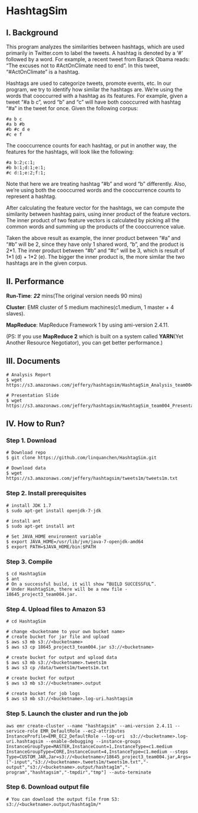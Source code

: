 
# HashtagSim

## I. Background 

This program analyzes the similarities between hashtags, which are used primarily in Twitter.com to label the tweets. A hashtag is denoted by a ‘#’ followed by a word. For example, a recent tweet from Barack Obama reads: “The excuses not to #ActOnClimate need to end”. In this tweet, “#ActOnClimate” is a hashtag.

Hashtags are used to categorize tweets, promote events, etc. In our program, we try to identify how similar the hashtags are. We’re using the words that co­occurred with a hashtag as its features. For example, given a tweet “#a b c”, word “b” and “c” will have both co­occurred with hashtag “#a” in the tweet for once. Given the following corpus:

```
#a b c#a b #b 
#b #c d e 
#c e f
```

The co­occurrence counts for each hashtag, or put in another way, the features for the hashtags, will look like the following:

```
#a b:2;c:1;#b b:1;d:1;e:1; 
#c d:1;e:2;f:1;
```

Note that here we are treating hashtag “#b” and word “b” differently. Also, we’re using both the co­occurred words and the co­occurrence counts to represent a hashtag.

After calculating the feature vector for the hashtags, we can compute the similarity between hashtag pairs, using inner product of the feature vectors. The inner product of two feature vectors is calculated by picking all the common words and summing up the products of the co­occurrence value.

Taken the above result as example, the inner product between “#a” and “#b” will be 2, since they have only 1 shared word, “b”, and the product is 2\*1. The inner product between “#b” and “#c” will be 3, which is result of 1\*1 (d) + 1*2 (e). The bigger the inner product is, the more similar the two hashtags are in the given corpus.

## II. Performance
**Run-Time**: ***22*** mins(The original version needs 90 mins)

**Cluster**: EMR cluster of 5 medium machines(c1.medium, 1 master + 4 slaves).

**MapReduce**: MapReduce Framework 1 by using ami­-version 2.4.11.

(PS: If you use **MapReduce 2** which is built on a system called **YARN**(Yet Another Resource Negotiator), you can get better performance.)  

## III. Documents
```
# Analysis Report
$ wget https://s3.amazonaws.com/jeffery/hashtagsim/HashtagSim_Analysis_team004.pdf

# Presentation Slide
$ wget https://s3.amazonaws.com/jeffery/hashtagsim/HashtagSim_team004_Presentation.pptx
```

## IV. How to Run?
### Step 1. Download
```
# Download repo
$ git clone https://github.com/linquanchen/HashtagSim.git

# Download data
$ wget https://s3.amazonaws.com/jeffery/hashtagsim/tweets1m/tweets1m.txt
```
### Step 2. Install prerequisites
```
# install JDK 1.7
$ sudo apt­-get install openjdk­-7-­jdk

# install ant
$ sudo apt-get install ant

# Set JAVA_HOME environment variable$ export JAVA_HOME=/usr/lib/jvm/java­-7-­openjdk-­amd64 
$ export PATH=$JAVA_HOME/bin:$PATH
```
### Step 3. Compile
```
$ cd HashtagSim
$ ant
# On a successful build, it will show “BUILD SUCCESSFUL”. 
# Under HashtagSim, there will be a new file - 18645_project3_team004.jar.
```
### Step 4. Upload files to Amazon S3
```
# cd HashtagSim

# change <bucketname to your own bucket name>
# create bucket for jar file and upload
$ aws s3 mb s3://<bucketname>
$ aws s3 cp 18645_project3_team004.jar s3://<bucketname>

# create bucket for output and upload data
$ aws s3 mb s3://<bucketname>.tweets1m$ aws s3 cp /data/tweets1m/tweets1m.txt

# create bucket for output
$ aws s3 mb s3://<bucketname>.output 

# create bucket for job logs$ aws s3 mb s3://<bucketname>.log-­uri.hashtagsim
```
### Step 5. Launch the cluster and run the job
```
aws emr create­-cluster --­­name "hashtagsim" --ami-­version 2.4.11 --service­-role EMR_DefaultRole --ec2-­attributes InstanceProfile=EMR_EC2_DefaultRole --log-­uri  s3://<bucketname>.log-uri.hashtagsim --enable­-debugging --instance­-groups InstanceGroupType=MASTER,InstanceCount=1,InstanceType=c1.medium InstanceGroupType=CORE,InstanceCount=4,InstanceType=c1.medium --steps Type=CUSTOM_JAR,Jar=s3://<bucketname>/18645_project3_team004.jar,Args=["-­input","s3://<bucketname>.tweets1m/tweets1m.txt","­-output","s3://<bucketname>.output/hashtag1m","-program","hashtagsim","­-tmpdir","tmp"] --­­auto­-terminate
```

### Step 6. Download output file
```
# You can download the output file from S3:
s3://<bucketname>.output/hashtag1m/*
```